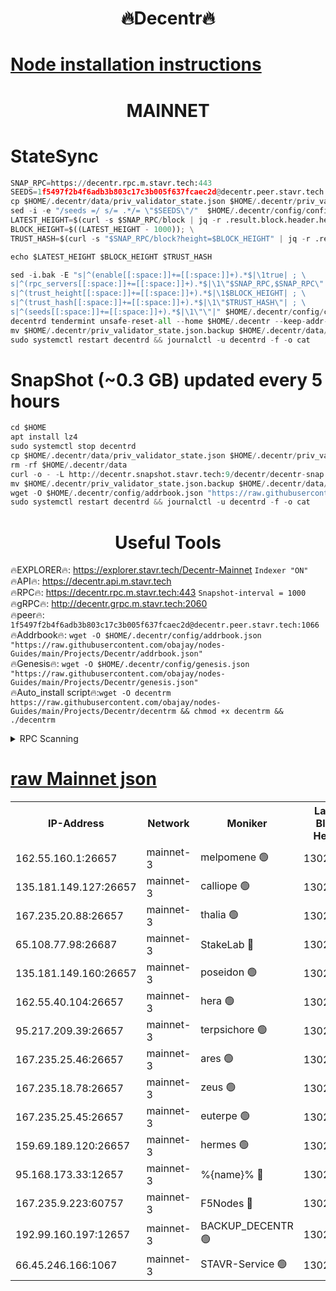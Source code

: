 <h1 align="center"> 🔥Decentr🔥</h1>

[Node installation instructions](https://github.com/obajay/nodes-Guides/tree/main/Projects/Decentr)
=
<h1 align="center"> MAINNET</h1>

# StateSync
```python
SNAP_RPC=https://decentr.rpc.m.stavr.tech:443
SEEDS=1f5497f2b4f6adb3b803c17c3b005f637fcaec2d@decentr.peer.stavr.tech:1066
cp $HOME/.decentr/data/priv_validator_state.json $HOME/.decentr/priv_validator_state.json.backup
sed -i -e "/seeds =/ s/= .*/= \"$SEEDS\"/"  $HOME/.decentr/config/config.toml
LATEST_HEIGHT=$(curl -s $SNAP_RPC/block | jq -r .result.block.header.height); \
BLOCK_HEIGHT=$((LATEST_HEIGHT - 1000)); \
TRUST_HASH=$(curl -s "$SNAP_RPC/block?height=$BLOCK_HEIGHT" | jq -r .result.block_id.hash)

echo $LATEST_HEIGHT $BLOCK_HEIGHT $TRUST_HASH

sed -i.bak -E "s|^(enable[[:space:]]+=[[:space:]]+).*$|\1true| ; \
s|^(rpc_servers[[:space:]]+=[[:space:]]+).*$|\1\"$SNAP_RPC,$SNAP_RPC\"| ; \
s|^(trust_height[[:space:]]+=[[:space:]]+).*$|\1$BLOCK_HEIGHT| ; \
s|^(trust_hash[[:space:]]+=[[:space:]]+).*$|\1\"$TRUST_HASH\"| ; \
s|^(seeds[[:space:]]+=[[:space:]]+).*$|\1\"\"|" $HOME/.decentr/config/config.toml
decentrd tendermint unsafe-reset-all --home $HOME/.decentr --keep-addr-book
mv $HOME/.decentr/priv_validator_state.json.backup $HOME/.decentr/data/priv_validator_state.json
sudo systemctl restart decentrd && journalctl -u decentrd -f -o cat
```
# SnapShot (~0.3 GB) updated every 5 hours
```python
cd $HOME
apt install lz4
sudo systemctl stop decentrd
cp $HOME/.decentr/data/priv_validator_state.json $HOME/.decentr/priv_validator_state.json.backup
rm -rf $HOME/.decentr/data
curl -o - -L http://decentr.snapshot.stavr.tech:9/decentr/decentr-snap.tar.lz4 | lz4 -c -d - | tar -x -C $HOME/.decentr --strip-components 2
mv $HOME/.decentr/priv_validator_state.json.backup $HOME/.decentr/data/priv_validator_state.json
wget -O $HOME/.decentr/config/addrbook.json "https://raw.githubusercontent.com/obajay/nodes-Guides/main/Projects/Decentr/addrbook.json"
sudo systemctl restart decentrd && journalctl -u decentrd -f -o cat
```

 <h1 align="center"> Useful Tools</h1>

🔥EXPLORER🔥:     https://explorer.stavr.tech/Decentr-Mainnet        `Indexer "ON"` \
🔥API🔥:          https://decentr.api.m.stavr.tech \
🔥RPC🔥:          https://decentr.rpc.m.stavr.tech:443              `Snapshot-interval = 1000` \
🔥gRPC🔥:         http://decentr.grpc.m.stavr.tech:2060 \
🔥peer🔥:         `1f5497f2b4f6adb3b803c17c3b005f637fcaec2d@decentr.peer.stavr.tech:1066` \
🔥Addrbook🔥:  `wget -O $HOME/.decentr/config/addrbook.json "https://raw.githubusercontent.com/obajay/nodes-Guides/main/Projects/Decentr/addrbook.json"` \
🔥Genesis🔥:  `wget -O $HOME/.decentr/config/genesis.json "https://raw.githubusercontent.com/obajay/nodes-Guides/main/Projects/Decentr/genesis.json"` \
🔥Auto_install script🔥:`wget -O decentrm https://raw.githubusercontent.com/obajay/nodes-Guides/main/Projects/Decentr/decentrm && chmod +x decentrm && ./decentrm`

<details>
<summary>RPC Scanning</summary>

<h2 align="center"> We scan nodes in real time every 4 hours. And we provide the final result of RPC endpoints.
We cannot influence the operation of these nodes in any way. </h2>


```python
If Voting Power is higher than 0 --> then the Node is a validator of the network and may be subject to attack and be a potential threat to the chain.
```
```python
We marked such validators with a red symbol
```

</details>

[raw Mainnet json](https://rpc-check.decentrm.stavr.tech/decentrm/rpc-decentrm-result.json)
=



<table><tr><th>IP-Address</th><th>Network</th><th>Moniker</th><th>Latest Block Height</th><th>Earliest Block Height</th><th>Catching Up</th><th>Tx Index</th><th>Voting Power</th><th>Scan Time</th></tr><tr><td>162.55.160.1:26657</td><td>mainnet-3</td><td>melpomene 🟢</td><td>13021398</td><td>1688950</td><td>False</td><td>on</td><td>0</td><td>2024-02-23T14:57:44.214965893UTC</td></tr><tr><td>135.181.149.127:26657</td><td>mainnet-3</td><td>calliope 🟢</td><td>13021399</td><td>1688950</td><td>False</td><td>on</td><td>0</td><td>2024-02-23T14:57:47.381907356UTC</td></tr><tr><td>167.235.20.88:26657</td><td>mainnet-3</td><td>thalia 🟢</td><td>13021400</td><td>1688950</td><td>False</td><td>on</td><td>0</td><td>2024-02-23T14:57:53.176258773UTC</td></tr><tr><td>65.108.77.98:26687</td><td>mainnet-3</td><td>StakeLab 🔴</td><td>13021400</td><td>1688950</td><td>False</td><td>on</td><td>5437183</td><td>2024-02-23T14:57:53.509813830UTC</td></tr><tr><td>135.181.149.160:26657</td><td>mainnet-3</td><td>poseidon 🟢</td><td>13021401</td><td>1688950</td><td>False</td><td>on</td><td>0</td><td>2024-02-23T14:57:58.195587263UTC</td></tr><tr><td>162.55.40.104:26657</td><td>mainnet-3</td><td>hera 🟢</td><td>13021401</td><td>1688950</td><td>False</td><td>on</td><td>0</td><td>2024-02-23T14:58:00.512747112UTC</td></tr><tr><td>95.217.209.39:26657</td><td>mainnet-3</td><td>terpsichore 🟢</td><td>13021402</td><td>1688950</td><td>False</td><td>on</td><td>0</td><td>2024-02-23T14:58:04.915339412UTC</td></tr><tr><td>167.235.25.46:26657</td><td>mainnet-3</td><td>ares 🟢</td><td>13021403</td><td>1688950</td><td>False</td><td>on</td><td>0</td><td>2024-02-23T14:58:09.270952865UTC</td></tr><tr><td>167.235.18.78:26657</td><td>mainnet-3</td><td>zeus 🟢</td><td>13021403</td><td>1688950</td><td>False</td><td>on</td><td>0</td><td>2024-02-23T14:58:11.575170328UTC</td></tr><tr><td>167.235.25.45:26657</td><td>mainnet-3</td><td>euterpe 🟢</td><td>13021403</td><td>1688950</td><td>False</td><td>on</td><td>0</td><td>2024-02-23T14:58:13.903286798UTC</td></tr><tr><td>159.69.189.120:26657</td><td>mainnet-3</td><td>hermes 🟢</td><td>13021404</td><td>1688950</td><td>False</td><td>on</td><td>0</td><td>2024-02-23T14:58:16.210587620UTC</td></tr><tr><td>95.168.173.33:12657</td><td>mainnet-3</td><td>%{name}% 🔴</td><td>13021399</td><td>8964001</td><td>False</td><td>on</td><td>4264363</td><td>2024-02-23T14:57:48.543105282UTC</td></tr><tr><td>167.235.9.223:60757</td><td>mainnet-3</td><td>F5Nodes 🔴</td><td>13021399</td><td>12380001</td><td>False</td><td>off</td><td>562</td><td>2024-02-23T14:57:48.862582757UTC</td></tr><tr><td>192.99.160.197:12657</td><td>mainnet-3</td><td>BACKUP_DECENTR 🟢</td><td>13020001</td><td>13020001</td><td>False</td><td>off</td><td>0</td><td>2024-02-23T14:57:44.941603210UTC</td></tr><tr><td>66.45.246.166:1067</td><td>mainnet-3</td><td>STAVR-Service 🟢</td><td>13021399</td><td>13020001</td><td>False</td><td>on</td><td>0</td><td>2024-02-23T14:57:47.955208036UTC</td></tr></table>

